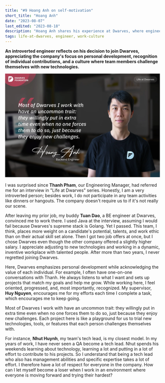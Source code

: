 ```yaml
---
title: "#9 Hoang Anh on self-motivation"
short_title: "Hoang Anh"
date: "2023-08-07"
last_edited: "2023-08-18"
description: "Hoang Anh shares his experience at Dwarves, where engineers put in extra time not because they have to, but because they enjoy new challenges"
tags: life-at-dwarves, engineer, work-culture
---
```


**An introverted engineer reflects on his decision to join Dwarves, appreciating the company's focus on personal development, recognition of individual contributions, and a culture where team members challenge themselves with new technologies.**

![Hoang Anh - Engineer at Dwarves](assets/notion-image-1744012336367-l2ttw.webp)

I was surprised since **Thanh Pham**, our Engineering Manager, had referred me for an interview in "Life at Dwarves" series. Honestly, I am a very introverted person; besides work, I do not participate in any team activities like dinners or hangouts. The company doesn't require us to if it's not really our scene.

After leaving my prior job, my buddy **Tuan Dao**, a BE engineer at Dwarves, convinced me to work there. I used Java at the interview, assuming I would fail because Dwarves's supreme stack is Golang. Yet I passed. This team, I think, places more weight on a candidate's potential, talents, and work ethic than on their actual skill set alone. Then I got two job offers at once, but I chose Dwarves even though the other company offered a slightly higher salary. I appreciate adjusting to new technologies and working in a dynamic, inventive workplace with talented people. After more than two years, I never regretted joining Dwarves.

Here, Dwarves emphasizes personal development while acknowledging the value of each individual. For example, I often have one-on-one conversations with Thanh. He always listens to what I want and sets up projects that match my goals and help me grow. While working here, I feel oriented, progressed, and, most importantly, recognized. My supervisor, **Huy Nguyen**, encourages me for my efforts each time I complete a task, which encourages me to keep going.

Most of Dwarves I work with have an uncommon trait: they willingly put in extra time even when no one forces them to do so, just because they enjoy new challenges. Each project here is like a playground for us to trial new technologies, tools, or features that each person challenges themselves with.

For instance, **Nhut Huynh**, my team's tech lead, is my closest model. In my years of work, I have never seen a QA become a tech lead. Nhut spends his weekends learning about technology, learning a lot and putting in a lot of effort to contribute to his projects. So I understand that being a tech lead who also has management abilities and specific expertise takes a lot of effort. I therefore have a lot of respect for everyone in the company. How can I let myself become a loser when I work in an environment where everyone is moving forward and trying their hardest?
